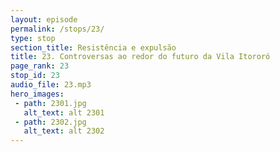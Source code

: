 ```yaml
---
layout: episode
permalink: /stops/23/
type: stop
section_title: Resistência e expulsão
title: 23. Controversas ao redor do futuro da Vila Itororó
page_rank: 23
stop_id: 23
audio_file: 23.mp3
hero_images:
 - path: 2301.jpg
   alt_text: alt 2301
 - path: 2302.jpg
   alt_text: alt 2302
---
```

